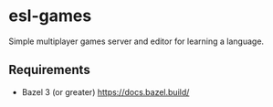 # esl-games
Simple multiplayer games server and editor for learning a language.

## Requirements
- Bazel 3 (or greater) https://docs.bazel.build/
